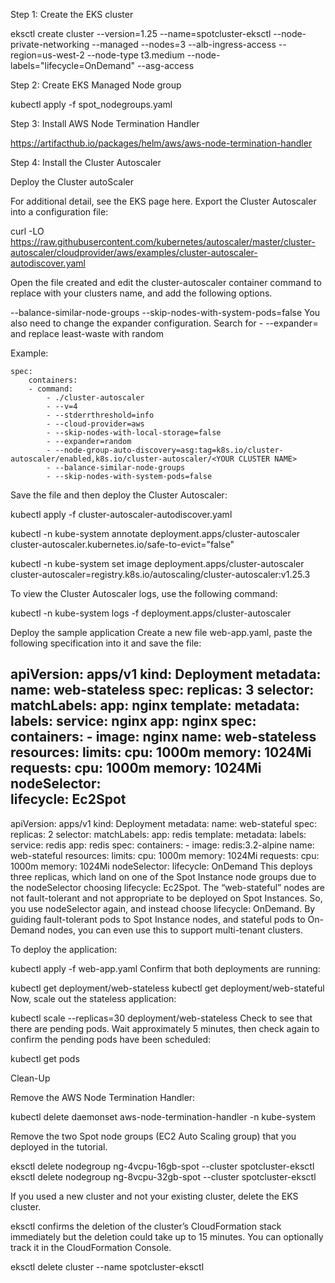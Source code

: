 Step 1: Create the EKS cluster

eksctl create cluster --version=1.25 --name=spotcluster-eksctl --node-private-networking --managed --nodes=3 --alb-ingress-access --region=us-west-2 --node-type t3.medium --node-labels="lifecycle=OnDemand" --asg-access

Step 2: Create EKS Managed Node group

kubectl apply -f spot_nodegroups.yaml

Step 3: Install AWS Node Termination Handler 

https://artifacthub.io/packages/helm/aws/aws-node-termination-handler

Step 4: Install the Cluster Autoscaler

Deploy the Cluster autoScaler

For additional detail, see the EKS page here. Export the Cluster Autoscaler into a configuration file:

curl -LO https://raw.githubusercontent.com/kubernetes/autoscaler/master/cluster-autoscaler/cloudprovider/aws/examples/cluster-autoscaler-autodiscover.yaml

Open the file created and edit the cluster-autoscaler container command to replace <YOUR CLUSTER NAME> with your clusters name, and add the following options.

--balance-similar-node-groups
--skip-nodes-with-system-pods=false
You also need to change the expander configuration. Search for - --expander= and replace least-waste with random

Example:

    spec:
        containers:
        - command:
            - ./cluster-autoscaler
            - --v=4
            - --stderrthreshold=info
            - --cloud-provider=aws
            - --skip-nodes-with-local-storage=false
            - --expander=random
            - --node-group-auto-discovery=asg:tag=k8s.io/cluster-autoscaler/enabled,k8s.io/cluster-autoscaler/<YOUR CLUSTER NAME>
            - --balance-similar-node-groups
            - --skip-nodes-with-system-pods=false
Save the file and then deploy the Cluster Autoscaler:

kubectl apply -f cluster-autoscaler-autodiscover.yaml

kubectl -n kube-system annotate deployment.apps/cluster-autoscaler cluster-autoscaler.kubernetes.io/safe-to-evict="false"


kubectl -n kube-system set image deployment.apps/cluster-autoscaler cluster-autoscaler=registry.k8s.io/autoscaling/cluster-autoscaler:v1.25.3

To view the Cluster Autoscaler logs, use the following command:

kubectl -n kube-system logs -f deployment.apps/cluster-autoscaler

Deploy the sample application
Create a new file web-app.yaml, paste the following specification into it and save the file:

apiVersion: apps/v1
kind: Deployment
metadata:
  name: web-stateless
spec:
  replicas: 3
  selector:
    matchLabels:
      app: nginx
  template:
    metadata:
      labels:
        service: nginx
        app: nginx
    spec:
      containers:
      - image: nginx
        name: web-stateless
        resources:
          limits:
            cpu: 1000m
            memory: 1024Mi
          requests:
            cpu: 1000m
            memory: 1024Mi
      nodeSelector:    
        lifecycle: Ec2Spot
--- 
apiVersion: apps/v1
kind: Deployment
metadata:
  name: web-stateful
spec:
  replicas: 2
  selector:
    matchLabels:
      app: redis
  template:
    metadata:
      labels:
        service: redis
        app: redis
    spec:
      containers:
      - image: redis:3.2-alpine
        name: web-stateful
        resources:
          limits:
            cpu: 1000m
            memory: 1024Mi
          requests:
            cpu: 1000m
            memory: 1024Mi
      nodeSelector:
        lifecycle: OnDemand
This deploys three replicas, which land on one of the Spot Instance node groups due to the nodeSelector choosing lifecycle: Ec2Spot. The “web-stateful” nodes are not fault-tolerant and not appropriate to be deployed on Spot Instances. So, you use nodeSelector again, and instead choose lifecycle: OnDemand. By guiding fault-tolerant pods to Spot Instance nodes, and stateful pods to On-Demand nodes, you can even use this to support multi-tenant clusters.

To deploy the application:

kubectl apply -f web-app.yaml
Confirm that both deployments are running:

kubectl get deployment/web-stateless
kubectl get deployment/web-stateful
Now, scale out the stateless application:

kubectl scale --replicas=30 deployment/web-stateless
Check to see that there are pending pods. Wait approximately 5 minutes, then check again to confirm the pending pods have been scheduled:

kubectl get pods

Clean-Up

Remove the AWS Node Termination Handler:

kubectl delete daemonset aws-node-termination-handler -n kube-system

Remove the two Spot node groups (EC2 Auto Scaling group) that you deployed in the tutorial.

eksctl delete nodegroup ng-4vcpu-16gb-spot --cluster spotcluster-eksctl
eksctl delete nodegroup ng-8vcpu-32gb-spot --cluster spotcluster-eksctl

If you used a new cluster and not your existing cluster, delete the EKS cluster.

eksctl confirms the deletion of the cluster’s CloudFormation stack immediately but the deletion could take up to 15 minutes. You can optionally track it in the CloudFormation Console.

eksctl delete cluster --name spotcluster-eksctl